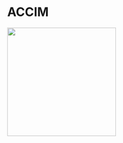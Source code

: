 # ACCIM
<img width="250" src="[https://3.bp.blogspot.com/-o7ZZcvQPbjc/WmlAVhTTWZI/AAAAAAAAJ80/py1YT7BLT5UaI9Uo5w6c4ElUxhLrVYqmQCLcBGAs/s1600/Logo-Menu.png](https://lh3.googleusercontent.com/fife/AK0iWDyeY2lJ_AE2lI9uhcCGLRGG3RXiCb7SsZoPDU8wuI6GRvD_LtjefPzgm2HQbwsZ-3HOIVbbHUD_eaKt1HgaIEJOd-x3l5MftP1pBoNODCCq1VTE2taT8Ob9LLt1AzLM8Mr-s4CItNZUKfCDAkpsl0XZjQcgw6nQNFEg62vhlDlCqJTStEQdw3a9tonwTOI3HV7ZjdaBwh3GytO0Kx5uh3UTtqUbpUUKieinn_fiHEuy0LKZ239K8-lO025zdtfIu06OqoE-AQiYOQRpzRyFxqNBH4AmHMI_Mq1VKCKxu9UH_CGByofqFHLk8gAN9o_yUWBTt2zya5c1smOoi4azYLEu74FRp0okB1KQOjuOzz4kZgU_0cM5XOX9FsG8_vaRG22KH2_B9pqaDU6jYS4E8MCBIJ0IgW2eJBBtCdN6HgKmKbeQh4qiqsyZjG0af4l_ktpa17PzeBgHAJmx_j3rywtbOnfdlD__EYnnvfcot6MK6Hrn-cgU4Rzp9-2L8HJM_wyP1sn9tdXzTU1EEepyh3RcgrQMvOluAKhLUPYdwzq7aSopEIE9MNjG8wUbLeE50eOHzf0dDFTTBTnjmCU7jzJTTpYXPWzIITJkSl0iMnyT-bbQ6RAW6Zskk7kzxOa7TTGxbJOtEToGwNVYJzpmxe3eYZ3rQHiuuOBpKoS0yw8jCGD8qT5GyfuO4Bz7SjJzJ17XbtA6BdAj5OMW7h61tgci3n4TQ5m9l0zXJFnqCJQc_pTijfpijwqXEITuPF4_mTXjQZqMhNH4KmZy_lKSeiuajfnv_M70ueKDV1alolMWtaRT1BfQ-in9H28z0ZwtfOktmpr4s1ZkO-s8fJv9molIsUOULeCHKT-H-kgAg_2f_ww4nX1xSt5FFi1VcCCdYU0UubC2a7Sq3PHp8kTuZitHISgU9a_pHiAqaVmGZ2ZTX1V3ItYGW2ZWXB0SaA1yLOZjO2RHww=w1920-h923)https://lh3.googleusercontent.com/fife/AK0iWDyeY2lJ_AE2lI9uhcCGLRGG3RXiCb7SsZoPDU8wuI6GRvD_LtjefPzgm2HQbwsZ-3HOIVbbHUD_eaKt1HgaIEJOd-x3l5MftP1pBoNODCCq1VTE2taT8Ob9LLt1AzLM8Mr-s4CItNZUKfCDAkpsl0XZjQcgw6nQNFEg62vhlDlCqJTStEQdw3a9tonwTOI3HV7ZjdaBwh3GytO0Kx5uh3UTtqUbpUUKieinn_fiHEuy0LKZ239K8-lO025zdtfIu06OqoE-AQiYOQRpzRyFxqNBH4AmHMI_Mq1VKCKxu9UH_CGByofqFHLk8gAN9o_yUWBTt2zya5c1smOoi4azYLEu74FRp0okB1KQOjuOzz4kZgU_0cM5XOX9FsG8_vaRG22KH2_B9pqaDU6jYS4E8MCBIJ0IgW2eJBBtCdN6HgKmKbeQh4qiqsyZjG0af4l_ktpa17PzeBgHAJmx_j3rywtbOnfdlD__EYnnvfcot6MK6Hrn-cgU4Rzp9-2L8HJM_wyP1sn9tdXzTU1EEepyh3RcgrQMvOluAKhLUPYdwzq7aSopEIE9MNjG8wUbLeE50eOHzf0dDFTTBTnjmCU7jzJTTpYXPWzIITJkSl0iMnyT-bbQ6RAW6Zskk7kzxOa7TTGxbJOtEToGwNVYJzpmxe3eYZ3rQHiuuOBpKoS0yw8jCGD8qT5GyfuO4Bz7SjJzJ17XbtA6BdAj5OMW7h61tgci3n4TQ5m9l0zXJFnqCJQc_pTijfpijwqXEITuPF4_mTXjQZqMhNH4KmZy_lKSeiuajfnv_M70ueKDV1alolMWtaRT1BfQ-in9H28z0ZwtfOktmpr4s1ZkO-s8fJv9molIsUOULeCHKT-H-kgAg_2f_ww4nX1xSt5FFi1VcCCdYU0UubC2a7Sq3PHp8kTuZitHISgU9a_pHiAqaVmGZ2ZTX1V3ItYGW2ZWXB0SaA1yLOZjO2RHww=w1920-h923)https://lh3.googleusercontent.com/fife/AK0iWDyeY2lJ_AE2lI9uhcCGLRGG3RXiCb7SsZoPDU8wuI6GRvD_LtjefPzgm2HQbwsZ-3HOIVbbHUD_eaKt1HgaIEJOd-x3l5MftP1pBoNODCCq1VTE2taT8Ob9LLt1AzLM8Mr-s4CItNZUKfCDAkpsl0XZjQcgw6nQNFEg62vhlDlCqJTStEQdw3a9tonwTOI3HV7ZjdaBwh3GytO0Kx5uh3UTtqUbpUUKieinn_fiHEuy0LKZ239K8-lO025zdtfIu06OqoE-AQiYOQRpzRyFxqNBH4AmHMI_Mq1VKCKxu9UH_CGByofqFHLk8gAN9o_yUWBTt2zya5c1smOoi4azYLEu74FRp0okB1KQOjuOzz4kZgU_0cM5XOX9FsG8_vaRG22KH2_B9pqaDU6jYS4E8MCBIJ0IgW2eJBBtCdN6HgKmKbeQh4qiqsyZjG0af4l_ktpa17PzeBgHAJmx_j3rywtbOnfdlD__EYnnvfcot6MK6Hrn-cgU4Rzp9-2L8HJM_wyP1sn9tdXzTU1EEepyh3RcgrQMvOluAKhLUPYdwzq7aSopEIE9MNjG8wUbLeE50eOHzf0dDFTTBTnjmCU7jzJTTpYXPWzIITJkSl0iMnyT-bbQ6RAW6Zskk7kzxOa7TTGxbJOtEToGwNVYJzpmxe3eYZ3rQHiuuOBpKoS0yw8jCGD8qT5GyfuO4Bz7SjJzJ17XbtA6BdAj5OMW7h61tgci3n4TQ5m9l0zXJFnqCJQc_pTijfpijwqXEITuPF4_mTXjQZqMhNH4KmZy_lKSeiuajfnv_M70ueKDV1alolMWtaRT1BfQ-in9H28z0ZwtfOktmpr4s1ZkO-s8fJv9molIsUOULeCHKT-H-kgAg_2f_ww4nX1xSt5FFi1VcCCdYU0UubC2a7Sq3PHp8kTuZitHISgU9a_pHiAqaVmGZ2ZTX1V3ItYGW2ZWXB0SaA1yLOZjO2RHww=w1920-h923)https://lh3.googleusercontent.com/fife/AK0iWDyeY2lJ_AE2lI9uhcCGLRGG3RXiCb7SsZoPDU8wuI6GRvD_LtjefPzgm2HQbwsZ-3HOIVbbHUD_eaKt1HgaIEJOd-x3l5MftP1pBoNODCCq1VTE2taT8Ob9LLt1AzLM8Mr-s4CItNZUKfCDAkpsl0XZjQcgw6nQNFEg62vhlDlCqJTStEQdw3a9tonwTOI3HV7ZjdaBwh3GytO0Kx5uh3UTtqUbpUUKieinn_fiHEuy0LKZ239K8-lO025zdtfIu06OqoE-AQiYOQRpzRyFxqNBH4AmHMI_Mq1VKCKxu9UH_CGByofqFHLk8gAN9o_yUWBTt2zya5c1smOoi4azYLEu74FRp0okB1KQOjuOzz4kZgU_0cM5XOX9FsG8_vaRG22KH2_B9pqaDU6jYS4E8MCBIJ0IgW2eJBBtCdN6HgKmKbeQh4qiqsyZjG0af4l_ktpa17PzeBgHAJmx_j3rywtbOnfdlD__EYnnvfcot6MK6Hrn-cgU4Rzp9-2L8HJM_wyP1sn9tdXzTU1EEepyh3RcgrQMvOluAKhLUPYdwzq7aSopEIE9MNjG8wUbLeE50eOHzf0dDFTTBTnjmCU7jzJTTpYXPWzIITJkSl0iMnyT-bbQ6RAW6Zskk7kzxOa7TTGxbJOtEToGwNVYJzpmxe3eYZ3rQHiuuOBpKoS0yw8jCGD8qT5GyfuO4Bz7SjJzJ17XbtA6BdAj5OMW7h61tgci3n4TQ5m9l0zXJFnqCJQc_pTijfpijwqXEITuPF4_mTXjQZqMhNH4KmZy_lKSeiuajfnv_M70ueKDV1alolMWtaRT1BfQ-in9H28z0ZwtfOktmpr4s1ZkO-s8fJv9molIsUOULeCHKT-H-kgAg_2f_ww4nX1xSt5FFi1VcCCdYU0UubC2a7Sq3PHp8kTuZitHISgU9a_pHiAqaVmGZ2ZTX1V3ItYGW2ZWXB0SaA1yLOZjO2RHww=w1920-h923"/>
